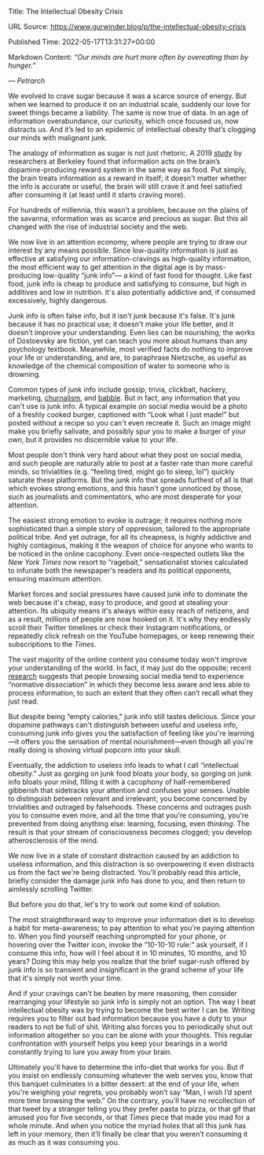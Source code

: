 Title: The Intellectual Obesity Crisis

URL Source: https://www.gurwinder.blog/p/the-intellectual-obesity-crisis

Published Time: 2022-05-17T13:31:27+00:00

Markdown Content:
_“Our minds are hurt more often by overeating than by hunger.”_

_— Petrarch_

We evolved to crave sugar because it was a scarce source of energy. But when we learned to produce it on an industrial scale, suddenly our love for sweet things became a liability. The same is now true of data. In an age of information overabundance, our curiosity, which once focused us, now distracts us. And it’s led to an epidemic of intellectual obesity that’s clogging our minds with malignant junk.

The analogy of information as sugar is not just rhetoric. A 2019 [study](https://newsroom.haas.berkeley.edu/how-information-is-like-snacks-money-and-drugs-to-your-brain/) by researchers at Berkeley found that information acts on the brain’s dopamine-producing reward system in the same way as food. Put simply, the brain treats information as a reward in itself; it doesn't matter whether the info is accurate or useful, the brain will still crave it and feel satisfied after consuming it (at least until it starts craving more).

For hundreds of millennia, this wasn't a problem, because on the plains of the savanna, information was as scarce and precious as sugar. But this all changed with the rise of industrial society and the web.

We now live in an attention economy, where people are trying to draw our interest by any means possible. Since low-quality information is just as effective at satisfying our information-cravings as high-quality information, the most efficient way to get attention in the digital age is by mass-producing low-quality “junk info”— a kind of fast food for thought. Like fast food, junk info is cheap to produce and satisfying to consume, but high in additives and low in nutrition. It's also potentially addictive and, if consumed excessively, highly dangerous.

Junk info is often false info, but it isn't junk because it's false. It's junk because it has no practical use; it doesn't make your life better, and it doesn't improve your understanding. Even lies can be nourishing; the works of Dostoevsky are fiction, yet can teach you more about humans than any psychology textbook. Meanwhile, most verified facts do nothing to improve your life or understanding, and are, to paraphrase Nietzsche, as useful as knowledge of the chemical composition of water to someone who is drowning.

Common types of junk info include gossip, trivia, clickbait, hackery, marketing, [churnalism](https://en.wikipedia.org/wiki/Churnalism), and [babble](https://gurwinder.substack.com/p/the-opinion-pageant?s=w). But in fact, any information that you can't use is junk info. A typical example on social media would be a photo of a freshly cooked burger, captioned with “Look what I just made!” but posted without a recipe so you can't even recreate it. Such an image might make you briefly salivate, and possibly spur you to make a burger of your own, but it provides no discernible value to your life.

Most people don't think very hard about what they post on social media, and such people are naturally able to post at a faster rate than more careful minds, so trivialities (e.g. “feeling tired, might go to sleep, lol”) quickly saturate these platforms. But the junk info that spreads furthest of all is that which evokes strong emotions, and this hasn't gone unnoticed by those, such as journalists and commentators, who are most desperate for your attention.

The easiest strong emotion to evoke is outrage; it requires nothing more sophisticated than a simple story of oppression, tailored to the appropriate political tribe. And yet outrage, for all its cheapness, is highly addictive and highly contagious, making it the weapon of choice for anyone who wants to be noticed in the online cacophony. Even once-respected outlets like the _New York Times_ now resort to “ragebait,” sensationalist stories calculated to infuriate both the newspaper's readers and its political opponents, ensuring maximum attention.

Market forces and social pressures have caused junk info to dominate the web because it's cheap, easy to produce, and good at stealing your attention. Its ubiquity means it's always within easy reach of netizens, and as a result, millions of people are now hooked on it. It's why they endlessly scroll their Twitter timelines or check their Instagram notifications, or repeatedly click refresh on the YouTube homepages, or keep renewing their subscriptions to the _Times_.

The vast majority of the online content you consume today won't improve your understanding of the world. In fact, it may just do the opposite; recent [research](https://programs.sigchi.org/chi/2022/program/content/68947) suggests that people browsing social media tend to experience “normative dissociation” in which they become less aware and less able to process information, to such an extent that they often can’t recall what they just read.

But despite being “empty calories,” junk info still tastes delicious. Since your dopamine pathways can't distinguish between useful and useless info, consuming junk info gives you the satisfaction of feeling like you're learning—it offers you the sensation of mental nourishment—even though all you're really doing is shoving virtual popcorn into your skull.

Eventually, the addiction to useless info leads to what I call “intellectual obesity.” Just as gorging on junk food bloats your body, so gorging on junk info bloats your mind, filling it with a cacophony of half-remembered gibberish that sidetracks your attention and confuses your senses. Unable to distinguish between relevant and irrelevant, you become concerned by trivialities and outraged by falsehoods. These concerns and outrages push you to consume even more, and all the time that you're consuming, you're prevented from doing anything else: learning, focusing, even _thinking_. The result is that your stream of consciousness becomes clogged; you develop atherosclerosis of the mind.

We now live in a state of constant distraction caused by an addiction to useless information, and this distraction is so overpowering it even distracts us from the fact we're being distracted. You'll probably read this article, briefly consider the damage junk info has done to you, and then return to aimlessly scrolling Twitter.

But before you do that, let's try to work out some kind of solution.

The most straightforward way to improve your information diet is to develop a habit for meta-awareness; to pay attention to what you're paying attention to. When you find yourself reaching unprompted for your phone, or hovering over the Twitter icon, invoke the “10-10-10 rule:” ask yourself, if I consume this info, how will I feel about it in 10 minutes, 10 months, and 10 years? Doing this may help you realize that the brief sugar-rush offered by junk info is so transient and insignificant in the grand scheme of your life that it's simply not worth your time.

And if your cravings can't be beaten by mere reasoning, then consider rearranging your lifestyle so junk info is simply not an option. The way I beat intellectual obesity was by trying to become the best writer I can be. Writing requires you to filter out bad information because you have a duty to your readers to not be full of shit. Writing also forces you to periodically shut out information altogether so you can be alone with your thoughts. This regular confrontation with yourself helps you keep your bearings in a world constantly trying to lure you away from your brain.

Ultimately you'll have to determine the info-diet that works for you. But if you insist on endlessly consuming whatever the web serves you, know that this banquet culminates in a bitter dessert: at the end of your life, when you're weighing your regrets, you probably won’t say “Man, I wish I’d spent more time browsing the web.” On the contrary, you'll have no recollection of that tweet by a stranger telling you they prefer pasta to pizza, or that gif that amused you for five seconds, or that _Times_ piece that made you mad for a whole minute. And when you notice the myriad holes that all this junk has left in your memory, then it’ll finally be clear that you weren’t consuming it as much as it was consuming you.
